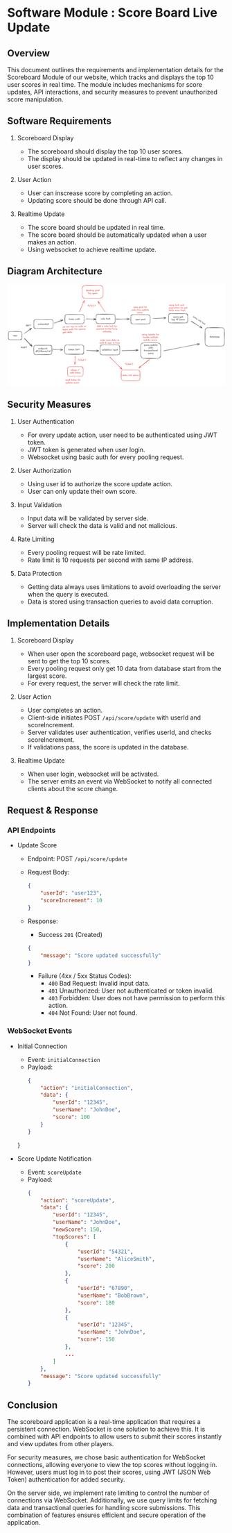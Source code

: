 # Software Module : Score Board Live Update

## Overview

This document outlines the requirements and implementation details for the Scoreboard Module of our website, which tracks and displays the top 10 user scores in real time. The module includes mechanisms for score updates, API interactions, and security measures to prevent unauthorized score manipulation.

## Software Requirements

1. Scoreboard Display
    - The scoreboard should display the top 10 user scores.
    - The display should be updated in real-time to reflect any changes in user scores.

2. User Action
    - User can inscrease score by completing an action.
    - Updating score should be done through API call.

3. Realtime Update
    - The score board should be updated in real time.
    - The score board should be automatically updated when a user makes an action.
    - Using websocket to achieve realtime update.

## Diagram Architecture

![Diagram Architecture](./flow_live_score.png)

## Security Measures

1. User Authentication
    - For every update action, user need to be authenticated using JWT token.
    - JWT token is generated when user login.
    - Websocket using basic auth for every pooling request.

2. User Authorization
    - Using user id to authorize the score update action.
    - User can only update their own score.

3. Input Validation
    - Input data will be validated by server side.
    - Server will check the data is valid and not malicious.

4. Rate Limiting
    - Every pooling request will be rate limited.
    - Rate limit is 10 requests per second with same IP address.

5. Data Protection
    - Getting data always uses limitations to avoid overloading the server when the query is executed.
    - Data is stored using transaction queries to avoid data corruption.

## Implementation Details

1. Scoreboard Display
    - When user open the scoreboard page, websocket request will be sent to get the top 10 scores.
    - Every pooling request only get 10 data from database start from the largest score.
    - For every request, the server will check the rate limit.

2. User Action
    - User completes an action.
    - Client-side initiates POST `/api/score/update` with userId and scoreIncrement.
    - Server validates user authentication, verifies userId, and checks scoreIncrement.
    - If validations pass, the score is updated in the database.

3. Realtime Update
    - When user login, websocket will be activated.
    - The server emits an event via WebSocket to notify all connected clients about the score change.

## Request & Response

### API Endpoints
- Update Score
    - Endpoint: POST `/api/score/update`
    - Request Body:
        ```json
        {
            "userId": "user123",
            "scoreIncrement": 10
        }
        ```

    - Response: 
        - Success  `201` (Created)
        ```json
        {
            "message": "Score updated successfully"
        }
        ```
        
        - Failure (4xx / 5xx Status Codes):
            - `400` Bad Request: Invalid input data.
            - `401` Unauthorized: User not authenticated or token invalid.
            - `403` Forbidden: User does not have permission to perform this action.
            - `404` Not Found: User not found.

### WebSocket Events

- Initial Connection
    - Event: `initialConnection`
    - Payload:
        ```json
        {
            "action": "initialConnection",
            "data": {
                "userId": "12345",
                "userName": "JohnDoe",
                "score": 100
            }
        }
    }

- Score Update Notification
    - Event: `scoreUpdate`
    - Payload:
        ```json
        {
            "action": "scoreUpdate",
            "data": {
                "userId": "12345",
                "userName": "JohnDoe",
                "newScore": 150,
                "topScores": [
                    {
                        "userId": "54321",
                        "userName": "AliceSmith",
                        "score": 200
                    },
                    {
                        "userId": "67890",
                        "userName": "BobBrown",
                        "score": 180
                    },
                    {
                        "userId": "12345",
                        "userName": "JohnDoe",
                        "score": 150
                    },
                    ...
                ]
            },
            "message": "Score updated successfully"
        }


## Conclusion

The scoreboard application is a real-time application that requires a persistent connection. WebSocket is one solution to achieve this. It is combined with API endpoints to allow users to submit their scores instantly and view updates from other players.

For security measures, we chose basic authentication for WebSocket connections, allowing everyone to view the top scores without logging in. However, users must log in to post their scores, using JWT (JSON Web Token) authentication for added security.

On the server side, we implement rate limiting to control the number of connections via WebSocket. Additionally, we use query limits for fetching data and transactional queries for handling score submissions. This combination of features ensures efficient and secure operation of the application.